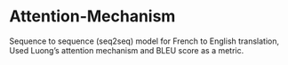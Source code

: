 # Attention-Mechanism
Sequence to sequence (seq2seq) model for French to English translation, Used Luong’s attention mechanism and BLEU score as a metric.
